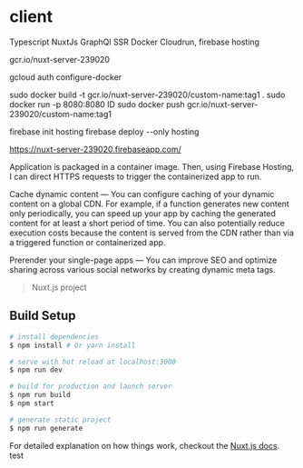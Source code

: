 # client

Typescript NuxtJs GraphQl SSR Docker Cloudrun, firebase hosting

gcr.io/nuxt-server-239020

gcloud auth configure-docker

sudo docker build -t gcr.io/nuxt-server-239020/custom-name:tag1 .
sudo docker run -p 8080:8080 ID
sudo docker push gcr.io/nuxt-server-239020/custom-name:tag1

firebase init hosting
firebase deploy --only hosting

https://nuxt-server-239020.firebaseapp.com/

Application is packaged in a container image. Then, using Firebase Hosting, I can direct HTTPS requests to trigger the containerized app to run.

Cache dynamic content — You can configure caching of your dynamic content on a global CDN.
For example, if a function generates new content only periodically, you can speed up your app by caching the generated content for at least a short period of time. You can also potentially reduce execution costs because the content is served from the CDN rather than via a triggered function or containerized app.

Prerender your single-page apps — You can improve SEO and optimize sharing across various social networks by creating dynamic meta tags.

> Nuxt.js project

## Build Setup

```bash
# install dependencies
$ npm install # Or yarn install

# serve with hot reload at localhost:3000
$ npm run dev

# build for production and launch server
$ npm run build
$ npm start

# generate static project
$ npm run generate
```

For detailed explanation on how things work, checkout the [Nuxt.js docs](https://github.com/nuxt/nuxt.js).
test
